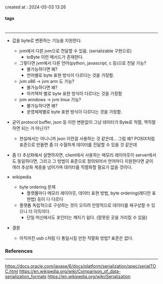 created at : 2024-05-03 13:26

#### tags

#

--- 

- 값을 byte로 변환하는 기능을 지원한다.
	- jvm에서 다른 jvm으로 전달할 수 있음. (serializable 구현으로)
		- toByte 이런 메서드가 존재한다.
	- 그렇다면 jvm에서 다른 언어(python, javascript, c 등)으로 전달 가능?
		- 불가능하다면 왜?
		- 언어별로 byte 표현 방식이 다르다는 것을 가정함.
	- jvm x86 -> jvm arm 도 가능?
		- 불가능하다면 왜?
		- 아키텍처 별로 byte 표현 방식이 다르다는 것을 가정함
	- jvm windows -> jvm linux 가능?
		- 불가능하다면 왜?
		- 운영체제별로 byte 표현 방식이 다르다는 것을 가정함.

- 굳이 protocol buffer, json 등 이런 변환없이 그냥 데이터가 Byte로 직렬, 역직렬하면 되는 거 아닌가?
	- 현실에서는 아니니까 json 이런걸 사용하는 것 같은데... 그럼 왜? POSIX처럼 표준으로 만들면 좀 더 수월하게 데이터를 전달할 수 있을 것 같은데

- 좀 더 추상화해서 설명하자면, client에서 사용하는 메모리 레이아웃이 server에서도 동일하다면, 그리고 그 방법이 표준으로 정의되어서 언어마다 지원한다면 굳이 여러 추상화 계층을 넘어가며 데이터를 직렬화할 필요가 없을 것이다.

- wikipedia
	- byte ordering 문제
		- 플랫폼마다 메모리 레이아웃, 데이터 표현 방법, byte ordering(레디안 표현법) 등이 다 다르다
	- 플랫폼 독립적으로 구성하는 것이 오히려 안정적으로 데이터를 재구성할 수 있으니 더 이득이다.
		- 단일 머신에서도 포인터는 깨지기 쉽다. (잘못된 곳을 가리킬 수 있음)

- 결론
	- 아직까진 usb c처럼 다 통일시킬 만한 직렬화 방법? 표준은 없다.
### References
---
[]()
https://docs.oracle.com/javase/6/docs/platform/serialization/spec/serialTOC.html
https://en.wikipedia.org/wiki/Comparison_of_data-serialization_formats
https://en.wikipedia.org/wiki/Serialization